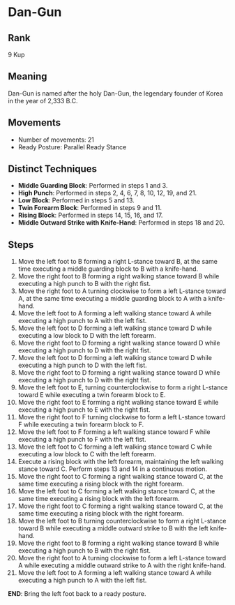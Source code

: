 # Dan-Gun

## Rank

9 Kup

## Meaning

Dan-Gun is named after the holy Dan-Gun, the legendary founder of Korea in the year of 2,333 B.C.

## Movements

- Number of movements: 21
- Ready Posture: Parallel Ready Stance

## Distinct Techniques

- **Middle Guarding Block**: Performed in steps 1 and 3.
- **High Punch**: Performed in steps 2, 4, 6, 7, 8, 10, 12, 19, and 21.
- **Low Block**: Performed in steps 5 and 13.
- **Twin Forearm Block**: Performed in steps 9 and 11.
- **Rising Block**: Performed in steps 14, 15, 16, and 17.
- **Middle Outward Strike with Knife-Hand**: Performed in steps 18 and 20.

## Steps

1. Move the left foot to B forming a right L-stance toward B, at the same time executing a middle guarding block to B with a knife-hand.
2. Move the right foot to B forming a right walking stance toward B while executing a high punch to B with the right fist.
3. Move the right foot to A turning clockwise to form a left L-stance toward A, at the same time executing a middle guarding block to A with a knife-hand.
4. Move the left foot to A forming a left walking stance toward A while executing a high punch to A with the left fist.
5. Move the left foot to D forming a left walking stance toward D while executing a low block to D with the left forearm.
6. Move the right foot to D forming a right walking stance toward D while executing a high punch to D with the right fist.
7. Move the left foot to D forming a left walking stance toward D while executing a high punch to D with the left fist.
8. Move the right foot to D forming a right walking stance toward D while executing a high punch to D with the right fist.
9. Move the left foot to E, turning counterclockwise to form a right L-stance toward E while executing a twin forearm block to E.
10. Move the right foot to E forming a right walking stance toward E while executing a high punch to E with the right fist.
11. Move the right foot to F turning clockwise to form a left L-stance toward F while executing a twin forearm block to F.
12. Move the left foot to F forming a left walking stance toward F while executing a high punch to F with the left fist.
13. Move the left foot to C forming a left walking stance toward C while executing a low block to C with the left forearm.
14. Execute a rising block with the left forearm, maintaining the left walking stance toward C. Perform steps 13 and 14 in a continuous motion.
15. Move the right foot to C forming a right walking stance toward C, at the same time executing a rising block with the right forearm.
16. Move the left foot to C forming a left walking stance toward C, at the same time executing a rising block with the left forearm.
17. Move the right foot to C forming a right walking stance toward C, at the same time executing a rising block with the right forearm.
18. Move the left foot to B turning counterclockwise to form a right L-stance toward B while executing a middle outward strike to B with the left knife-hand.
19. Move the right foot to B forming a right walking stance toward B while executing a high punch to B with the right fist.
20. Move the right foot to A turning clockwise to form a left L-stance toward A while executing a middle outward strike to A with the right knife-hand.
21. Move the left foot to A forming a left walking stance toward A while executing a high punch to A with the left fist.

**END**: Bring the left foot back to a ready posture.
